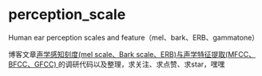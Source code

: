# perception_scale
 Human ear perception scales and feature（mel、bark、ERB、gammatone）

博客文章[声学感知刻度(mel scale、Bark scale、ERB)与声学特征提取(MFCC、BFCC、GFCC) ](https://www.cnblogs.com/LXP-Never/p/16011229.html)的调研代码以及整理，求关注、求点赞、求star，嘿嘿
